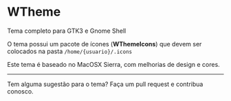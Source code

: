 # WTheme
Tema completo para GTK3 e Gnome Shell

O tema possui um pacote de ícones (**WThemeIcons**) que devem ser colocados na pasta `/home/{usuario}/.icons`

Este tema é baseado no MacOSX Sierra, com melhorias de design e cores.

---------------------------

Tem alguma sugestão para o tema? Faça um pull request e contribua conosco.


